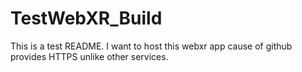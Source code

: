 # TestWebXR_Build

This is a test README. I want to host this webxr app cause of github provides HTTPS unlike other services.
